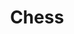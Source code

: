 ---
title: 'Chess'
eleventyNavigation:
  title: chess
  key: Chess
  url: /tag/chess
permalink: false
---